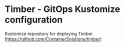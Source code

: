 # Timber - GitOps Kustomize configuration

Kustomize repository for deploying Timber (https://github.com/ContainerSolutions/timber)
